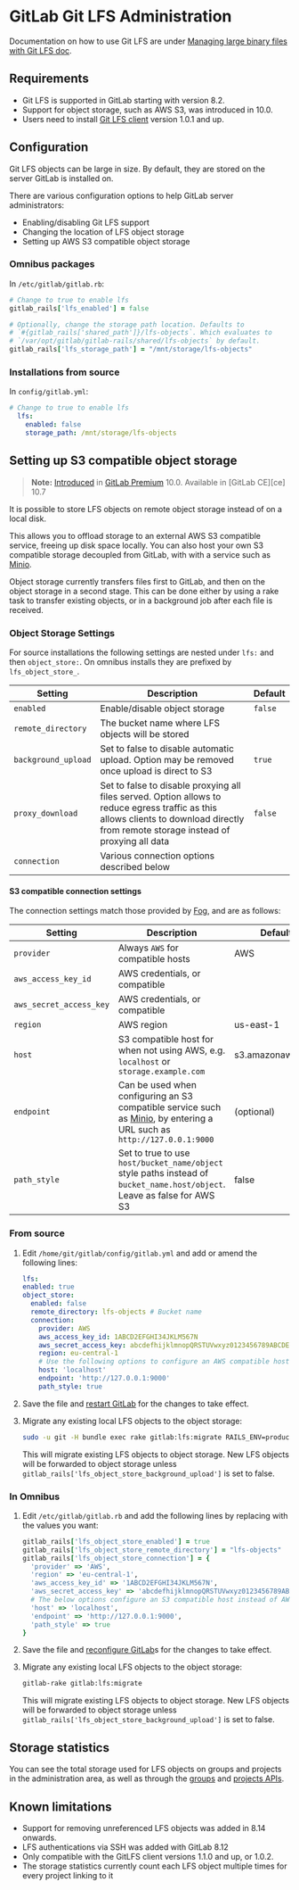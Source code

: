 # GitLab Git LFS Administration

Documentation on how to use Git LFS are under [Managing large binary files with Git LFS doc](manage_large_binaries_with_git_lfs.md).

## Requirements

* Git LFS is supported in GitLab starting with version 8.2.
* Support for object storage, such as AWS S3, was introduced in 10.0.
* Users need to install [Git LFS client](https://git-lfs.github.com) version 1.0.1 and up.

## Configuration

Git LFS objects can be large in size. By default, they are stored on the server
GitLab is installed on.

There are various configuration options to help GitLab server administrators:

* Enabling/disabling Git LFS support
* Changing the location of LFS object storage
* Setting up AWS S3 compatible object storage

### Omnibus packages

In `/etc/gitlab/gitlab.rb`:

```ruby
# Change to true to enable lfs
gitlab_rails['lfs_enabled'] = false

# Optionally, change the storage path location. Defaults to
# `#{gitlab_rails['shared_path']}/lfs-objects`. Which evaluates to
# `/var/opt/gitlab/gitlab-rails/shared/lfs-objects` by default.
gitlab_rails['lfs_storage_path'] = "/mnt/storage/lfs-objects"
```

### Installations from source

In `config/gitlab.yml`:

```yaml
# Change to true to enable lfs
  lfs:
    enabled: false
    storage_path: /mnt/storage/lfs-objects
```

## Setting up S3 compatible object storage

> **Note:** [Introduced][ee-2760] in [GitLab Premium][eep] 10.0.
> Available in [GitLab CE][ce] 10.7

It is possible to store LFS objects on remote object storage instead of on a local disk.

This allows you to offload storage to an external AWS S3 compatible service, freeing up disk space locally. You can also host your own S3 compatible storage decoupled from GitLab, with with a service such as [Minio](https://www.minio.io/).

Object storage currently transfers files first to GitLab, and then on the object storage in a second stage. This can be done either by using a rake task to transfer existing objects, or in a background job after each file is received.

### Object Storage Settings

For source installations the following settings are nested under `lfs:` and then `object_store:`. On omnibus installs they are prefixed by `lfs_object_store_`.

| Setting | Description | Default |
|---------|-------------|---------|
| `enabled` | Enable/disable object storage | `false` |
| `remote_directory` | The bucket name where LFS objects will be stored| |
| `background_upload` | Set to false to disable automatic upload. Option may be removed once upload is direct to S3 | `true` |
| `proxy_download` | Set to false to disable proxying all files served. Option allows to reduce egress traffic as this allows clients to download directly from remote storage instead of proxying all data | `false` |
| `connection` | Various connection options described below | |

#### S3 compatible connection settings

The connection settings match those provided by [Fog](https://github.com/fog), and are as follows:

| Setting | Description | Default |
|---------|-------------|---------|
| `provider` | Always `AWS` for compatible hosts | AWS |
| `aws_access_key_id` | AWS credentials, or compatible | |
| `aws_secret_access_key` | AWS credentials, or compatible | |
| `region` | AWS region | us-east-1 |
| `host` | S3 compatible host for when not using AWS, e.g. `localhost` or `storage.example.com` | s3.amazonaws.com |
| `endpoint` | Can be used when configuring an S3 compatible service such as [Minio](https://www.minio.io), by entering a URL such as `http://127.0.0.1:9000` | (optional) |
| `path_style` | Set to true to use `host/bucket_name/object` style paths instead of `bucket_name.host/object`. Leave as false for AWS S3 | false |


### From source

1. Edit `/home/git/gitlab/config/gitlab.yml` and add or amend the following
   lines:

	```yaml
	lfs:
	enabled: true
	object_store:
	  enabled: false
	  remote_directory: lfs-objects # Bucket name
	  connection:
	    provider: AWS
	    aws_access_key_id: 1ABCD2EFGHI34JKLM567N
	    aws_secret_access_key: abcdefhijklmnopQRSTUVwxyz0123456789ABCDE
	    region: eu-central-1
	    # Use the following options to configure an AWS compatible host such as Minio
	    host: 'localhost'
	    endpoint: 'http://127.0.0.1:9000'
	    path_style: true
	```

1. Save the file and [restart GitLab][] for the changes to take effect.
1. Migrate any existing local LFS objects to the object storage:

	```bash
	sudo -u git -H bundle exec rake gitlab:lfs:migrate RAILS_ENV=production
	```

	This will migrate existing LFS objects to object storage. New LFS objects
	will be forwarded to object storage unless
	`gitlab_rails['lfs_object_store_background_upload']` is set to false.

### In Omnibus

1. Edit `/etc/gitlab/gitlab.rb` and add the following lines by replacing with
   the values you want:

	```ruby
	gitlab_rails['lfs_object_store_enabled'] = true
	gitlab_rails['lfs_object_store_remote_directory'] = "lfs-objects"
	gitlab_rails['lfs_object_store_connection'] = {
	  'provider' => 'AWS',
	  'region' => 'eu-central-1',
	  'aws_access_key_id' => '1ABCD2EFGHI34JKLM567N',
	  'aws_secret_access_key' => 'abcdefhijklmnopQRSTUVwxyz0123456789ABCDE',
	  # The below options configure an S3 compatible host instead of AWS
	  'host' => 'localhost',
	  'endpoint' => 'http://127.0.0.1:9000',
	  'path_style' => true
	}
	```

1. Save the file and [reconfigure GitLab]s for the changes to take effect.
1. Migrate any existing local LFS objects to the object storage:

      ```bash
      gitlab-rake gitlab:lfs:migrate
      ```

      This will migrate existing LFS objects to object storage. New LFS objects
      will be forwarded to object storage unless
      `gitlab_rails['lfs_object_store_background_upload']` is set to false.

## Storage statistics

You can see the total storage used for LFS objects on groups and projects
in the administration area, as well as through the [groups](../../api/groups.md)
and [projects APIs](../../api/projects.md).

## Known limitations

* Support for removing unreferenced LFS objects was added in 8.14 onwards.
* LFS authentications via SSH was added with GitLab 8.12
* Only compatible with the GitLFS client versions 1.1.0 and up, or 1.0.2.
* The storage statistics currently count each LFS object multiple times for
  every project linking to it

[reconfigure gitlab]: ../../administration/restart_gitlab.md#omnibus-gitlab-reconfigure "How to reconfigure Omnibus GitLab"
[restart gitlab]: ../../administration/restart_gitlab.md#installations-from-source "How to restart GitLab"
[eep]: https://about.gitlab.com/products/ "GitLab Premium"
[ee-2760]: https://gitlab.com/gitlab-org/gitlab-ee/merge_requests/2760
